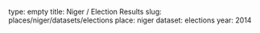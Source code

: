 type: empty
title: Niger / Election Results
slug: places/niger/datasets/elections
place: niger
dataset: elections
year: 2014
